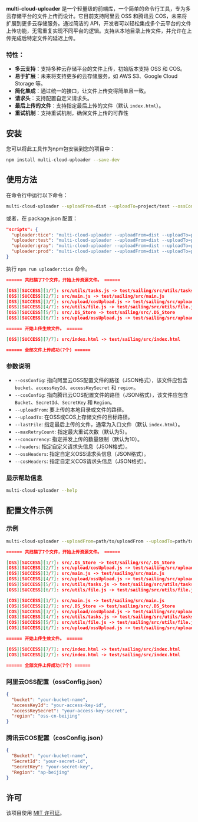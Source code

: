 
**multi-cloud-uploader** 是一个轻量级的前端库，一个简单的命令行工具，专为多云存储平台的文件上传而设计。它目前支持阿里云 OSS 和腾讯云 COS，未来将扩展到更多云存储服务。通过简洁的 API，开发者可以轻松集成多个云平台的文件上传功能，无需重复实现不同平台的逻辑。支持从本地目录上传文件，并允许在上传完成后特定文件的延迟上传。

### 特性：
- **多云支持**：支持多种云存储平台的文件上传，初始版本支持 OSS 和 COS。
- **易于扩展**：未来将支持更多的云存储服务，如 AWS S3、Google Cloud Storage 等。
- **简化集成**：通过统一的接口，让文件上传变得简单且一致。
- **请求头**：支持配置自定义请求头。
- **最后上传的文件**：支持指定最后上传的文件（默认 `index.html`）。
- **重试机制**：支持重试机制，确保文件上传的可靠性

## 安装

您可以将此工具作为npm包安装到您的项目中：

```bash
npm install multi-cloud-uploader --save-dev 
```

## 使用方法

在命令行中运行以下命令：

```bash
multi-cloud-uploader --uploadFrom=dist --uploadTo=project/test --ossConfig=./oss.test.conf.json 
```

或者，在 package.json 配置：

```json
"scripts": {
  "uploader:tice": "multi-cloud-uploader --uploadFrom=dist --uploadTo=project/tice  --ossConfig=./oss.tice.conf.json",
  "uploader:test": "multi-cloud-uploader --uploadFrom=dist --uploadTo=project/test  --ossConfig=./oss.test.conf.json",
  "uploader:gray": "multi-cloud-uploader --uploadFrom=dist --uploadTo=project/gray  --ossConfig=./oss.gray.conf.json",
  "uploader:prod": "multi-cloud-uploader --uploadFrom=dist --uploadTo=project/prod  --ossConfig=./oss.prod.conf.json"
}
```

执行 `npm run uploader:tice` 命令。

```json
====== 共扫描了7个文件，开始上传资源文件。 ======

[OSS][SUCCESS][1/7]: src/utils/tasks.js -> test/sailing/src/utils/tasks.js
[OSS][SUCCESS][2/7]: src/main.js -> test/sailing/src/main.js
[OSS][SUCCESS][3/7]: src/upload/cosUpload.js -> test/sailing/src/upload/cosUpload.js
[OSS][SUCCESS][4/7]: src/utils/file.js -> test/sailing/src/utils/file.js
[OSS][SUCCESS][5/7]: src/.DS_Store -> test/sailing/src/.DS_Store
[OSS][SUCCESS][6/7]: src/upload/ossUpload.js -> test/sailing/src/upload/ossUpload.js

====== 开始上传生效文件。 ====== 

[OSS][SUCCESS][7/7]: src/index.html -> test/sailing/src/index.html

====== 全部文件上传成功(7个) ======
```

### 参数说明

- `--ossConfig`: 指向阿里云OSS配置文件的路径（JSON格式），该文件应包含 `bucket`、`accessKeyId`、`accessKeySecret` 和 `region`。
- `--cosConfig`: 指向腾讯云COS配置文件的路径（JSON格式），该文件应包含 `Bucket`、`SecretId`、`SecretKey` 和 `Region`。
- `--uploadFrom`: 要上传的本地目录或文件的路径。
- `--uploadTo`: 在OSS或COS上存储文件的目标路径。
- `--lastFile`: 指定最后上传的文件，通常为入口文件（默认 `index.html`）。
- `--maxRetryCount`: 指定最大重试次数（默认为5）。
- `--concurrency`: 指定并发上传的数量限制（默认为10）。
- `--headers`: 指定自定义请求头信息（JSON格式）。
- `--ossHeaders`: 指定自定义OSS请求头信息（JSON格式）。
- `--cosHeaders`: 指定自定义COS请求头信息（JSON格式）。

### 显示帮助信息

```bash
multi-cloud-uploader --help
```

## 配置文件示例

### 示例

```bash
multi-cloud-uploader --uploadFrom=path/to/uploadFrom --uploadTo=path/to/uploadTo --headers='{"x-my-header":"my-value"}' --ossConfig=config/ossConfig.json  --cosConfig=config/cosConfig.json
```

```json
====== 共扫描了7个文件，开始上传资源文件。 ======

[OSS][SUCCESS][1/7]: src/.DS_Store -> test/sailing/src/.DS_Store
[OSS][SUCCESS][2/7]: src/upload/cosUpload.js -> test/sailing/src/upload/cosUpload.js
[OSS][SUCCESS][3/7]: src/main.js -> test/sailing/src/main.js
[OSS][SUCCESS][4/7]: src/upload/ossUpload.js -> test/sailing/src/upload/ossUpload.js
[OSS][SUCCESS][5/7]: src/utils/tasks.js -> test/sailing/src/utils/tasks.js
[OSS][SUCCESS][6/7]: src/utils/file.js -> test/sailing/src/utils/file.js

[COS][SUCCESS][1/7]: src/main.js -> test/sailing/src/main.js
[COS][SUCCESS][2/7]: src/.DS_Store -> test/sailing/src/.DS_Store
[COS][SUCCESS][3/7]: src/upload/cosUpload.js -> test/sailing/src/upload/cosUpload.js
[COS][SUCCESS][4/7]: src/utils/tasks.js -> test/sailing/src/utils/tasks.js
[COS][SUCCESS][5/7]: src/utils/file.js -> test/sailing/src/utils/file.js
[COS][SUCCESS][6/7]: src/upload/ossUpload.js -> test/sailing/src/upload/ossUpload.js

====== 开始上传生效文件。 ====== 

[OSS][SUCCESS][7/7]: src/index.html -> test/sailing/src/index.html
[COS][SUCCESS][7/7]: src/index.html -> test/sailing/src/index.html

====== 全部文件上传成功(7个) ======
```

### 阿里云OSS配置（ossConfig.json）

```json
{
  "bucket": "your-bucket-name",
  "accessKeyId": "your-access-key-id",
  "accessKeySecret": "your-access-key-secret",
  "region": "oss-cn-beijing"
}
```

### 腾讯云COS配置（cosConfig.json）

```json
{
  "Bucket": "your-bucket-name",
  "SecretId": "your-secret-id",
  "SecretKey": "your-secret-key",
  "Region": "ap-beijing"
}
```

## 许可

该项目使用 [MIT 许可证](LICENSE)。